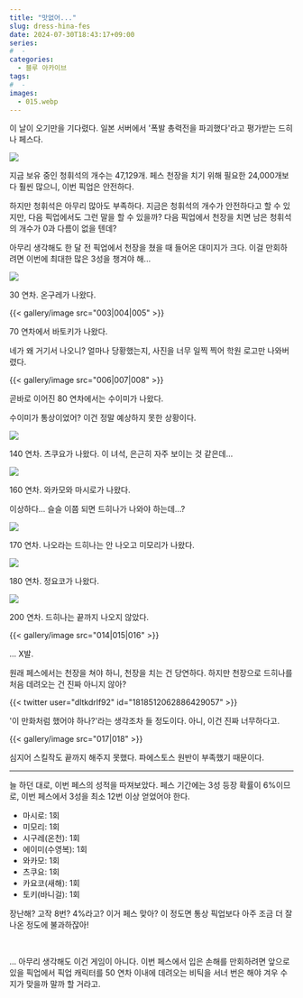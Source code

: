 ```yaml
---
title: "맛없어..."
slug: dress-hina-fes
date: 2024-07-30T18:43:17+09:00
series:
#  - 
categories:
  - 블루 아카이브
tags:
#  - 
images:
  - 015.webp
---
```


이 날이 오기만을 기다렸다. 일본 서버에서 '폭발 총력전을 파괴했다'라고 평가받는 드히나 페스다.

![](001.webp)

지금 보유 중인 청휘석의 개수는 47,129개. 페스 천장을 치기 위해 필요한 24,000개보다 훨씬 많으니, 이번 픽업은 안전하다.

하지만 청휘석은 아무리 많아도 부족하다. 지금은 청휘석의 개수가 안전하다고 할 수 있지만, 다음 픽업에서도 그런 말을 할 수 있을까? 다음 픽업에서 천장을 치면 남은 청휘석의 개수가 0과 다름이 없을 텐데?

아무리 생각해도 한 달 전 픽업에서 천장을 쳤을 때 들어온 대미지가 크다. 이걸 만회하려면 이번에 최대한 많은 3성을 챙겨야 해...

![](002.webp)

30 연차. 온구레가 나왔다.

{{< gallery/image src="003|004|005" >}}

70 연차에서 바토키가 나왔다.

네가 왜 거기서 나오니? 얼마나 당황했는지, 사진을 너무 일찍 찍어 학원 로고만 나와버렸다.

{{< gallery/image src="006|007|008" >}}

곧바로 이어진 80 연차에서는 수이미가 나왔다.

수이미가 통상이었어? 이건 정말 예상하지 못한 상황이다.

![](009.webp)

140 연차. 츠쿠요가 나왔다. 이 녀석, 은근히 자주 보이는 것 같은데...

![](010.webp)

160 연차. 와카모와 마시로가 나왔다.

이상하다... 슬슬 이쯤 되면 드히나가 나와야 하는데...?

![](011.webp)

170 연차. 나오라는 드히나는 안 나오고 미모리가 나왔다.

![](012.webp)

180 연차. 정요코가 나왔다.

![](013.webp)

200 연차. 드히나는 끝까지 나오지 않았다.

{{< gallery/image src="014|015|016" >}}

... X발.

원래 페스에서는 천장을 쳐야 하니, 천장을 치는 건 당연하다. 하지만 천장으로 드히나를 처음 데려오는 건 진짜 아니지 않아?

{{< twitter user="dltkdrlf92" id="1818512062886429057" >}}

'이 만화처럼 했어야 하나?'라는 생각조차 들 정도이다. 아니, 이건 진짜 너무하다고.

{{< gallery/image src="017|018" >}}

심지어 스킬작도 끝까지 해주지 못했다. 파에스토스 원반이 부족했기 때문이다.

***

늘 하던 대로, 이번 페스의 성적을 따져보았다. 페스 기간에는 3성 등장 확률이 6%이므로, 이번 페스에서 3성을 최소 12번 이상 얻었어야 한다.

* 마시로: 1회
* 미모리: 1회
* 시구레(온천): 1회
* 에이미(수영복): 1회
* 와카모: 1회
* 츠쿠요: 1회
* 카요코(새해): 1회
* 토키(바니걸): 1회

장난해? 고작 8번? 4%라고? 이거 페스 맞아? 이 정도면 통상 픽업보다 아주 조금 더 잘 나온 정도에 불과하잖아!

&nbsp;

... 아무리 생각해도 이건 게임이 아니다. 이번 페스에서 입은 손해를 만회하려면 앞으로 있을 픽업에서 픽업 캐릭터를 50 연차 이내에 데려오는 비틱을 서너 번은 해야 겨우 수지가 맞을까 말까 할 거라고.
